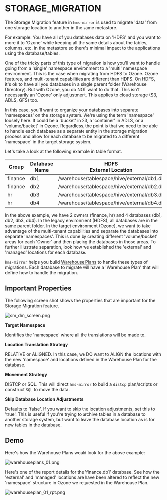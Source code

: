 # STORAGE_MIGRATION

The Storage Migration feature in `hms-mirror` is used to migrate 'data' from one storage location to another in the 
same metastore.

For example:  You have all of you databases data on 'HDFS' and you want to more it to 'Ozone' while keeping all the 
same details about the tables, columns, etc. in the metastore so there's minimal impact to the applications using 
the database/tables.

One of the tricky parts of this type of migration is how you'll want to handle going from a 'single' namespace 
environment to a 'multi' namespace environment.  This is the case when migrating from HDFS to Ozone.  Ozone features,
and multi-tenant capabilities are different than HDFS.  On HDFS, it's ok to have all you databases in a single 
parent folder (Warehouse Directory).  But with Ozone, you do NOT want to do that.  This isn't necessarily an 'Ozone' 
only adjustment.  This applies to cloud storage (S3, ADLS, GFS) too.

In this case, you'll want to organize your databases into separate 'namespaces' on the storage system.  We're using 
the term 'namespace' loosely here.  It could be a 'bucket' in S3, a 'container' in ADLS, or a 'volume/bucket' in 
Ozone.  Regardless, the point is that we need to be able to handle each database as a separate entity in the storage 
migration process and allow for each database to be migrated to a different 'namespace' in the target storage system.

Let's take a look at the following example in table format.

| Group   | Database Name    | HDFS<br/>External Location | HDFS<br/>Managed Location | Ozone<br/>External Location | Ozone<br/>Managed Location |
|---------|------------------|--------------------------------------------|-------------------------------------------|-----------------------------|----------------------------|
| finance | db1              | /warehouse/tablespace/hive/external/db1.db | /warehouse/tablespace/hive/managed/db1.db | /finance/external/db1.db    | /finance/managed/db1.db    |
| finance | db2              | /warehouse/tablespace/hive/external/db2.db | /warehouse/tablespace/hive/managed/db2.db | /finance/external/db2.db    | /finance/managed/db2.db    |
| hr      | db3              | /warehouse/tablespace/hive/external/db3.db | /warehouse/tablespace/hive/managed/db3.db | /hr/external/db3.db         | /hr/managed/db3.db         |
| hr      | db4              | /warehouse/tablespace/hive/external/db4.db | /warehouse/tablespace/hive/managed/db4.db | /hr/external/db4.db         | /hr/managed/db4.db         |

In the above example, we have 2 owners (finance, hr) and 4 databases (db1, db2, db3, db4).  In the legacy 
environment (HDFS), all databases are in the same parent folder.  In the target environment (Ozone), we want to take 
advantage of the multi-tenant capabilities and separate the databases into separate 'namespaces'.  This is done by 
creating different 'volume/bucket' areas for each 'Owner' and then placing the databases in those areas.  To further 
illustrate separation, look how we established the 'external' and 'managed' locations for each database.

`hms-mirror` helps you build [Warehouse Plans](#warehouse-plans) to handle these types of migrations.  Each database 
to migrate will have a 'Warehouse Plan' that will define how to handle the migration.

## Important Properties

The following screen shot shows the properties that are important for the Storage Migration feature.

![sm_dm_screen.png](sm_dm_screen.png)

**Target Namespace**

Identifies the 'namespace' where all the translations will be made to.

**Location Translation Strategy**

RELATIVE or ALIGNED.  In this case, we DO want to ALIGN the locations with the new 'namespace' and locations defined 
in the Warehouse Plan for the database.

**Movement Strategy**

DISTCP or SQL.  This will direct `hms-mirror` to build a `distcp` plan/scripts or construct `SQL` to move the data.

**Skip Database Location Adjustments**

Defaults to 'false'.  If you want to skip the location adjustments, set this to 'true'. This is useful if you're trying to archive tables in a database to another storage system, but want to leave the database location as is for new tables in the database.

## Demo

Here's how the Warehouse Plans would look for the above example:

![warehouseplans_01.png](warehouseplans_01.png)

Here's one of the report details for the 'finance.db1' database.  See how the 'external' and 'managed' locations are 
have been altered to reflect the new 'namespace' structure in Ozone we requested in the Warehouse Plan.

![warehouseplan_01_rpt.png](warehouseplan_01_rpt.png)

